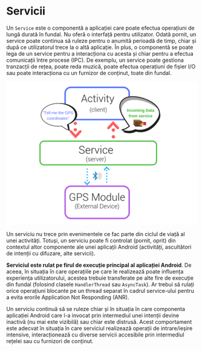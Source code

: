 # Servicii

Un `Service` este o componentă a aplicației care poate efectua operațiuni de lungă durată în fundal. Nu oferă o interfață pentru 
utilizator. Odată pornit, un service poate continua să ruleze pentru o anumită perioadă de timp, chiar și după ce utilizatorul trece 
la o altă aplicație. În plus, o componentă se poate lega de un service pentru a interacționa cu acesta și chiar pentru a efectua 
comunicații între procese (IPC). De exemplu, un service poate gestiona tranzacții de rețea, poate reda muzică, poate efectua 
operațiuni de fișier I/O sau poate interacționa cu un furnizor de conținut, toate din fundal.

![](images/open_bluetooth_connection.png)

Un serviciu nu trece prin evenimentele ce fac parte din ciclul
de viață al unei activități. Totuși, un serviciu poate fi controlat
(pornit, oprit) din contextul altor componente ale unei aplicații
Android (activități, ascultători de intenții cu difuzare, alte
servicii).

**Serviciul este rulat pe firul de execuție principal al aplicației
Android**. De aceea, în situația în care operațiile pe care le
realizează poate influența experiența utilizatorului, acestea trebuie
transferate pe alte fire de execuție din fundal (folosind clasele
`HandlerThread` sau `AsyncTask`). Ar trebui să rulați orice operațiuni
blocante pe un thread separat în cadrul service-ului pentru a evita
 erorile Application Not Responding (ANR).

Un serviciu continuă să se ruleze chiar și în situația în care
componenta aplicației Android care l-a invocat prin intermediul unei
intenții devine inactivă (nu mai este vizibilă) sau chiar este distrusă.
Acest comportament este adecvat în situația în care serviciul realizează
operații de intrare/ieșire intensive, interacționează cu diverse
servicii accesibile prin intermediul rețelei sau cu furnizori de
conținut.
